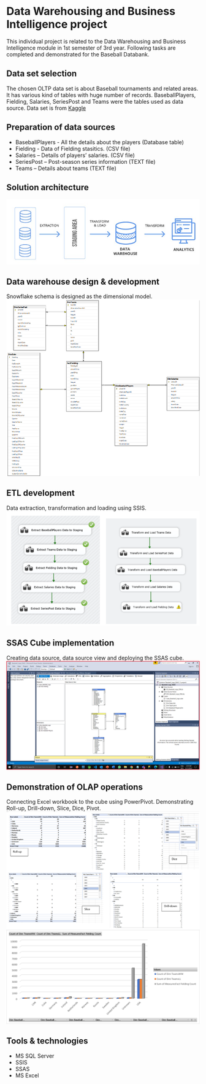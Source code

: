 # Data Warehousing and Business Intelligence project

This individual project is related to the Data Warehousing and Business Intelligence module in 1st semester of 3rd year. Following tasks are completed and demonstrated for the Baseball Databank.

## Data set selection
The chosen OLTP data set is about Baseball tournaments and related areas. It has various kind of tables with huge number of records. BaseballPlayers, Fielding, Salaries, SeriesPost and Teams were the tables used as data source. Data set is from [Kaggle](https://www.kaggle.com/)

## Preparation of data sources
- BaseballPlayers - All the details about the players (Database table)
- Fielding - Data of Fielding stasitics. (CSV file)
- Salaries – Details of players’ salaries. (CSV file)
- SeriesPost – Post-season series information (TEXT file)
- Teams – Details about teams (TEXT file)

## Solution architecture 
![](images/SA.jpg)

## Data warehouse design & development 
Snowflake schema is designed as the dimensional model.
![](images/DM.png)


## ETL development 
Data extraction, transformation and loading using SSIS.
![](images/ETL.png)


## SSAS Cube implementation
Creating data source, data source view and deploying the SSAS cube.
![](images/cube.png)

## Demonstration of OLAP operations
Connecting Excel workbook to the cube using PowerPivot. Demonstrating Roll-up, Drill-down, Slice, Dice, Pivot.
![](images/OLAP.png)
![](images/rollup.png)


## Tools & technologies
- MS SQL Server
- SSIS
- SSAS
- MS Excel



